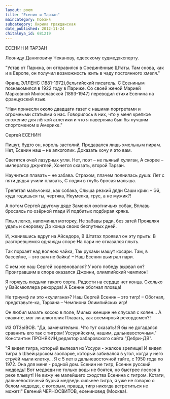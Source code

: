 ```yaml
---
layout: poem
title: "Есенин и Тарзан"
maincategory: Поэзия
subcategory: Лирика гражданская
date_published: 2012-11-24
chitalnya_id: 681219
---
```




ЕСЕНИН И ТАРЗАН

Леониду Даниловичу Чеканову,
одесскому судмедэксперту.

"Устав от Парижа, он отправился в Соединённые Штаты. 
Там снова, как и в Европе, он получил возможность
жить в чаду постоянного хмеля."

Франц ЭЛЛЕНС (1881-1972),бельгийский писатель.
С Есениным познакомился в 1922 году в Париже.
Со своей женой Марией Марковной Милославской
(1893-1947) переводил стихи Есенина на французский
язык.

"Нам принесли около двадцати газет с нашими портретами
и огромными статьями о нас. Говорилось в них, что у меня
крепкое сложение для лёгкой атлетики и что я наверняка 
был бы лучшим спортсменом в Америке."

Сергей ЕСЕНИН

Пишут, будто он, король застолий,
Предавался лишь хмельным пирам.
Нет, Есенин наш – не алкоголик.
Доказать хочу я это вам.

Светятся очей лазурных угли.
Нет, поэт – не пьяный хулиган,
А скорее – император джунглей,
Хочется сказать, второй Тарзан.

Научиться плавать – не забава.
Страхом, плачем полнилась душа:
Лет с пяти дядья учили плавать,
С лодки в глубь бросая малыша.

Трепетал мальчонка, как собака,
Слыша резкий дяди Саши крик:
– Эй, куда годишься ты, чертяка,
Неумелка, трус, а не мужик?!

А потом Сергей другому дяде
Заменял охотничьих собак,
Вплавь бросаясь по озёрной глади
И подбитых подбирая крякв.

Плыл легко, напоминал моторку,
Не забавы ради, без затей
Проявляя удаль и сноровку
До конца своих беспутных дней.

И, женившись вдруг на Айседоре,
В Штатах проявил он эту прыть:
В разгоревшемся однажды споре
На пари не отказался плыть.

Так порхает над волною чайка,
Так руками машут косари.
Там, в бассейне, – это вам не байка! – 
Наш Есенин выиграл пари.

С кем же наш Сергей соревновался?
У кого победу вырвал он?
Проигравшим в споре оказался
Джонни, олимпийский чемпион!

Я горжусь людьми такого сорта.
Радости на сердце нет конца.
Сколько у Вайсмюллера рекордов!
А Есенин обогнал пловца!

Не триумф ли это «хулигана»?
Наш Сергей Есенин – это тигр! – 
Обогнал, представьте-ка, Тарзана – 
Чемпиона Олимпийских игр!

Он любил махать косою в поле,
Милых женщин не спускал с колен...
А скажите, мог ли алкоголик
Плавать, как всемирный рекордсмен?!

ИЗ ОТЗЫВОВ. 
 "Да, замечательно. Что тут сказать!
Я бы не догадался сравнить его так с тигром! 
Уссурийским, нашим, дальневосточным."
Константин ПРОНЯКИН,редактор хабаровского сайта "Дебри-ДВ".

 "Я видел тигра, который вылезал из Уссури - жалкое зрелище! И видел тигра в Швейцарском зоопарке, который забивался в угол, когда у него струёй мыли клетку... Я с 5 лет в дальневосточной тайге, с 1950 года по 1972. Она для меня - родной дом. Есенин не тигр, Есенин русский медведь! Вот медведи не только воды не боятся, но быстрее лосося в реке плывут! Не вижу не малейшего сходства Есенина с тигром. Кстати, дальневосточный бурый медведь сильнее тигра, я уже не говорю о белом медведе, с которым, правда, тигр никогда встретиться не может!"
Евгений ЧЕРНОСВИТОВ, есениновед (Москва).






